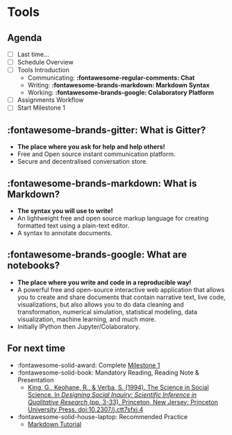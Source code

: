 # Tools

## Agenda
- [ ] Last time...
- [ ] Schedule Overview
- [ ] Tools Introduction
    - Communicating: **:fontawesome-regular-comments: Chat**
    - Writing: **:fontawesome-brands-markdown: Markdown Syntax**
    - Working: **:fontawesome-brands-google: Colaboratory Platform**
- [ ] Assignments Workflow
- [ ] Start Milestone 1

## :fontawesome-brands-gitter: What is Gitter?
- **The place where you ask for help and help others!**
- Free and Open source instant communication platform.
- Secure and decentralised conversation store.

## :fontawesome-brands-markdown: What is Markdown?
- **The syntax you will use to write!**
- An lightweight free and open source markup language for creating formatted text using a plain-text editor.
- A syntax to annotate documents.

## :fontawesome-brands-google: What are notebooks?
- **The place where you write and code in a reproducible way!**
- A powerful free and open-source interactive web application that allows you to create and share documents that contain narrative text, live code, visualizations, but also allows you to do data cleaning and transformation, numerical simulation, statistical modeling, data visualization, machine learning, and much more.
- Initially IPython then Jupyter/Colaboratory.

## For next time
- :fontawesome-solid-award: Complete [Milestone 1](https://colab.research.google.com/github/mickaeltemporao/data-analysis/blob/main/materials/assignment-1.ipynb)
- :fontawesome-solid-book: Mandatory Reading, Reading Note & Presentation
    - [King, G., Keohane, R., & Verba, S. (1994). The Science in Social Science. In *Designing Social Inquiry: Scientific Inference in Qualitative Research* (pp. 3-33). Princeton, New Jersey: Princeton University Press. doi:10.2307/j.ctt7sfxj.4](http://filesender.sciencespobordeaux.fr/?s=download&token=1b66e304-ac7d-4fb2-a017-97ec3186befd)
- :fontawesome-solid-house-laptop: Recommended Practice
    - [Markdown Tutorial](https://commonmark.org/help/tutorial/)

